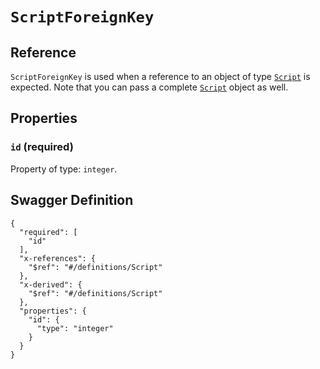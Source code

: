 # `ScriptForeignKey` #





## Reference ##

`ScriptForeignKey` is used when a reference to an object of type [`Script`](./../definitions/Script.mkd) is expected.
Note that you can pass a complete [`Script`](./../definitions/Script.mkd) object as well.


## Properties ##

### `id` (required) ###




Property of type: `integer`.







## Swagger Definition ##

    {
      "required": [
        "id"
      ], 
      "x-references": {
        "$ref": "#/definitions/Script"
      }, 
      "x-derived": {
        "$ref": "#/definitions/Script"
      }, 
      "properties": {
        "id": {
          "type": "integer"
        }
      }
    }
